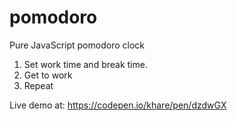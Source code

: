 # pomodoro

Pure JavaScript pomodoro clock

1. Set work time and break time.
2. Get to work
3. Repeat

Live demo at: https://codepen.io/khare/pen/dzdwGX
